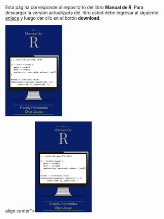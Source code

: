 Esta página corresponde al repositorio del libro __Manual de R__. Para descargar la versión actualizada del libro usted debe ingresar al siguiente [enlace](https://github.com/fhernanb/Manual-de-R/blob/master/_book/Manual_de_R.pdf) y luego dar clic en el botón __download__.

<img src="images/portada.png" width="180">

align:center"><img src ="images/portada.png" width="180" /></div>


